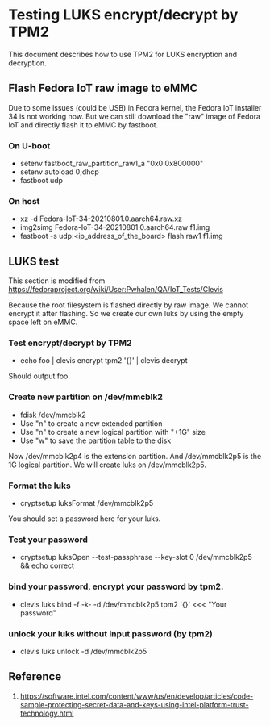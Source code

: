 # Testing LUKS encrypt/decrypt by TPM2

This document describes how to use TPM2 for LUKS encryption and decryption.

## Flash Fedora IoT raw image to eMMC

Due to some issues (could be USB) in Fedora kernel, the
Fedora IoT installer 34 is not working now.
But we can still download the "raw" image of Fedora IoT and
directly flash it to eMMC by fastboot.

### On U-boot

 * setenv fastboot_raw_partition_raw1_a "0x0 0x800000"
 * setenv autoload 0;dhcp 
 * fastboot udp

### On host

 * xz -d Fedora-IoT-34-20210801.0.aarch64.raw.xz
 * img2simg Fedora-IoT-34-20210801.0.aarch64.raw f1.img
 * fastboot -s udp:<ip_address_of_the_board> flash raw1 f1.img

## LUKS test

This section is modified from
https://fedoraproject.org/wiki/User:Pwhalen/QA/IoT_Tests/Clevis

Because the root filesystem is flashed directly by raw image.
We cannot encrypt it after flashing.
So we create our own luks by using the empty space left on eMMC.

### Test encrypt/decrypt by TPM2

 * echo foo | clevis encrypt tpm2 '{}' | clevis decrypt

 Should output foo.

### Create new partition on /dev/mmcblk2

 * fdisk /dev/mmcblk2
 * Use "n" to create a new extended partition
 * Use "n" to create a new logical partition with "+1G" size
 * Use "w" to save the partition table to the disk

Now /dev/mmcblk2p4 is the extension partition.
And /dev/mmcblk2p5 is the 1G logical partition.
We will create luks on /dev/mmcblk2p5.

### Format the luks

 * cryptsetup luksFormat /dev/mmcblk2p5

You should set a password here for your luks.

### Test your password

 * cryptsetup luksOpen --test-passphrase --key-slot 0 /dev/mmcblk2p5
   && echo correct

### bind your password, encrypt your password by tpm2.

 * clevis luks bind -f -k- -d /dev/mmcblk2p5 tpm2 '{}' <<< "Your password"

### unlock your luks without input password (by tpm2)

 * clevis luks unlock -d /dev/mmcblk2p5



## Reference

 1. https://software.intel.com/content/www/us/en/develop/articles/code-sample-protecting-secret-data-and-keys-using-intel-platform-trust-technology.html
 
